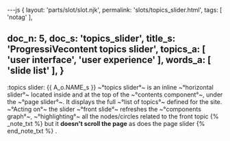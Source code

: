 ---js
{
  layout: 'parts/slot/slot.njk',
  permalink: 'slots/topics_slider.html',
  tags: [ 'notag' ],

  doc_n: 5,
  doc_s: 'topics_slider',
  title_s: 'ProgressiVecontent topics slider',
  topics_a: [ 'user interface', 'user experience' ],
  words_a: [ 'slide list' ],
}
---
:topics slider:
{{ A_o.NAME_s }} ~°topics slider°~ is an inline ~°horizontal slider°~ located inside and at the top of the ~°contents component°~, under the ~°page slider°~.
It displays the full ~°list of topics°~ defined for the site.
~°Acting on°~ the slider ~°front slide°~ refreshes the ~°components graph°~, ~°highlighting°~ all the nodes/circles related to the front topic
{% _note_txt  %}
but it **doesn't scroll the page** as does the page slider
{% end_note_txt %}
.
